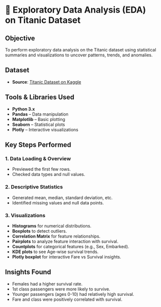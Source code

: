 # 🚢 Exploratory Data Analysis (EDA) on Titanic Dataset

## Objective
To perform exploratory data analysis on the Titanic dataset using statistical summaries and visualizations to uncover patterns, trends, and anomalies.

##  Dataset
- **Source**: [Titanic Dataset on Kaggle](https://www.kaggle.com/datasets/yasserh/titanic-dataset)
 
## Tools & Libraries Used
- **Python 3.x**
- **Pandas** – Data manipulation
- **Matplotlib** – Basic plotting
- **Seaborn** – Statistical plots
- **Plotly** – Interactive visualizations

## Key Steps Performed

### 1. Data Loading & Overview
- Previewed the first few rows.
- Checked data types and null values.

### 2. Descriptive Statistics
- Generated mean, median, standard deviation, etc.
- Identified missing values and null data points.

### 3. Visualizations
- **Histograms** for numerical distributions.
- **Boxplots** to detect outliers.
- **Correlation Matrix** for feature relationships.
- **Pairplots** to analyze feature interaction with survival.
- **Countplots** for categorical features (e.g., Sex, Embarked).
- **KDE plots** to see Age-wise survival trends.
- **Plotly boxplot** for interactive Fare vs Survival insights.

## Insights Found
- Females had a higher survival rate.
- 1st class passengers were more likely to survive.
- Younger passengers (ages 0-10) had relatively high survival.
- Fare and class were positively correlated with survival.
